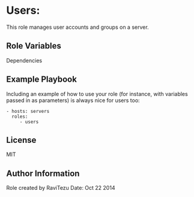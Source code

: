 Users:
=========

This role manages user accounts and groups on a server.

Role Variables
--------------


Dependencies

Example Playbook
----------------

Including an example of how to use your role (for instance, with variables passed in as parameters) is always nice for users too:

    - hosts: servers
      roles:
         - users

License
-------
MIT

Author Information
------------------
Role created by RaviTezu 
Date: Oct 22 2014
